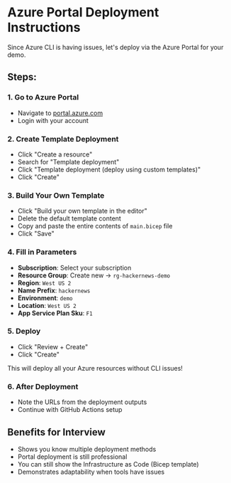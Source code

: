 # Azure Portal Deployment Instructions

Since Azure CLI is having issues, let's deploy via the Azure Portal for your demo.

## Steps:

### 1. Go to Azure Portal
- Navigate to [portal.azure.com](https://portal.azure.com)
- Login with your account

### 2. Create Template Deployment
- Click "Create a resource"
- Search for "Template deployment"
- Click "Template deployment (deploy using custom templates)"
- Click "Create"

### 3. Build Your Own Template
- Click "Build your own template in the editor"
- Delete the default template content
- Copy and paste the entire contents of `main.bicep` file
- Click "Save"

### 4. Fill in Parameters
- **Subscription**: Select your subscription
- **Resource Group**: Create new → `rg-hackernews-demo`
- **Region**: `West US 2`
- **Name Prefix**: `hackernews`
- **Environment**: `demo`
- **Location**: `West US 2`
- **App Service Plan Sku**: `F1`

### 5. Deploy
- Click "Review + Create"
- Click "Create"

This will deploy all your Azure resources without CLI issues!

### 6. After Deployment
- Note the URLs from the deployment outputs
- Continue with GitHub Actions setup

## Benefits for Interview
- Shows you know multiple deployment methods
- Portal deployment is still professional
- You can still show the Infrastructure as Code (Bicep template)
- Demonstrates adaptability when tools have issues